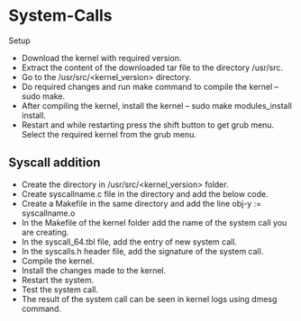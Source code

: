# System-Calls
Setup
- Download the kernel with required version.
- Extract the content of the downloaded tar file to the directory /usr/src.
- Go to the /usr/src/<kernel_version> directory.
- Do required changes and run make command to compile the kernel – sudo make.
- After compiling the kernel, install the kernel – sudo make modules_install install.
- Restart and while restarting press the shift button to get grub menu. Select the required kernel from the grub menu.

 ## Syscall addition
 - Create the directory <syscallname> in /usr/src/<kernel_version>  folder.
 - Create syscallname.c file in the directory and add the below code.
 - Create a Makefile in the same directory and add the line obj-y := syscallname.o
 - In the Makefile of the kernel folder add the name of the system call you are creating.
 - In the syscall_64.tbl file, add the entry of new system call.
 - In the syscalls.h header file, add the signature of the system call.
 - Compile the kernel.
 - Install the changes made to the kernel.
 - Restart the system.
 - Test the system call.
 - The result of the system call can be seen in kernel logs using dmesg command.
